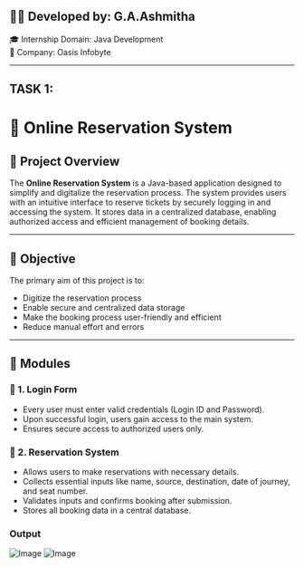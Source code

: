 ## 👩‍💻 Developed by: G.A.Ashmitha  
🎓 Internship Domain: Java Development  
🏢 Company: Oasis Infobyte

---
## TASK 1:
# 🧾 Online Reservation System
## 📖 Project Overview

The **Online Reservation System** is a Java-based application designed to simplify and digitalize the reservation process. The system provides users with an intuitive interface to reserve tickets by securely logging in and accessing the system. It stores data in a centralized database, enabling authorized access and efficient management of booking details.

---

## 🎯 Objective

The primary aim of this project is to:
- Digitize the reservation process
- Enable secure and centralized data storage
- Make the booking process user-friendly and efficient
- Reduce manual effort and errors

---

## 🧩 Modules

### 🔐 1. Login Form
- Every user must enter valid credentials (Login ID and Password).
- Upon successful login, users gain access to the main system.
- Ensures secure access to authorized users only.

### 🧾 2. Reservation System
- Allows users to make reservations with necessary details.
- Collects essential inputs like name, source, destination, date of journey, and seat number.
- Validates inputs and confirms booking after submission.
- Stores all booking data in a central database.
### Output
![Image](https://github.com/user-attachments/assets/4ed190f7-eab2-4dd8-bef7-7753c08c8f3b)
![Image](https://github.com/user-attachments/assets/3075bdb4-6cb7-460f-91af-f3f4220b4002)

